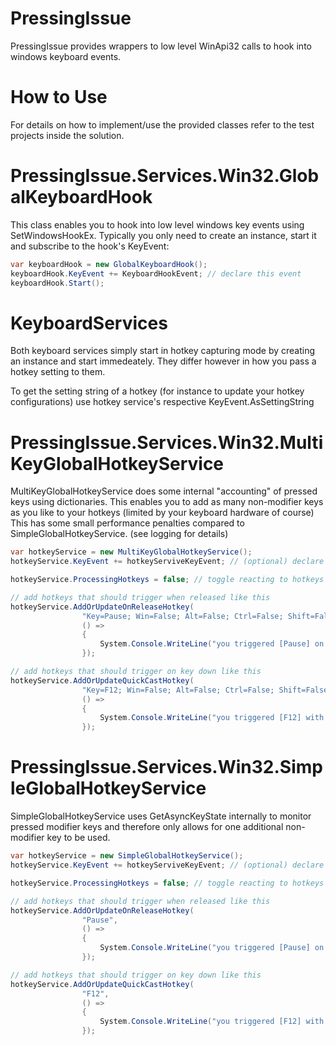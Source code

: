 # PressingIssue

PressingIssue provides wrappers to low level WinApi32 calls to hook into windows keyboard events.

# How to Use

For details on how to implement/use the provided classes refer to the test projects inside the solution.

# PressingIssue.Services.Win32.GlobalKeyboardHook

This class enables you to hook into low level windows key events using SetWindowsHookEx.
Typically you only need to create an instance, start it and subscribe to the hook's KeyEvent:

```cs
var keyboardHook = new GlobalKeyboardHook();
keyboardHook.KeyEvent += KeyboardHookEvent; // declare this event
keyboardHook.Start();
```

# KeyboardServices

Both keyboard services simply start in hotkey capturing mode by creating an instance and start immedeately.
They differ however in how you pass a hotkey setting to them.

To get the setting string of a hotkey (for instance to update your hotkey configurations) use hotkey service's respective KeyEvent.AsSettingString

# PressingIssue.Services.Win32.MultiKeyGlobalHotkeyService

MultiKeyGlobalHotkeyService does some internal "accounting" of pressed keys using dictionaries. This enables you to add as many non-modifier keys as you like to your hotkeys (limited by your keyboard hardware of course)
This has some small performance penalties compared to SimpleGlobalHotkeyService. (see logging for details)

```cs
var hotkeyService = new MultiKeyGlobalHotkeyService();
hotkeyService.KeyEvent += hotkeyServiveKeyEvent; // (optional) declare this event if you want to react to it

hotkeyService.ProcessingHotkeys = false; // toggle reacting to hotkeys if needed

// add hotkeys that should trigger when released like this
hotkeyService.AddOrUpdateOnReleaseHotkey(
                "Key=Pause; Win=False; Alt=False; Ctrl=False; Shift=False",
                () =>
                {
                    System.Console.WriteLine("you triggered [Pause] on release");
                });

// add hotkeys that should trigger on key down like this
hotkeyService.AddOrUpdateQuickCastHotkey(
                "Key=F12; Win=False; Alt=False; Ctrl=False; Shift=False",
                () =>
                {
                    System.Console.WriteLine("you triggered [F12] with quickcast (on key down)");
                });
```

# PressingIssue.Services.Win32.SimpleGlobalHotkeyService

SimpleGlobalHotkeyService uses GetAsyncKeyState internally to monitor pressed modifier keys and therefore only allows for one additional non-modifier key to be used.

```cs
var hotkeyService = new SimpleGlobalHotkeyService();
hotkeyService.KeyEvent += hotkeyServiveKeyEvent; // (optional) declare this event if you want to react to it

hotkeyService.ProcessingHotkeys = false; // toggle reacting to hotkeys if needed

// add hotkeys that should trigger when released like this
hotkeyService.AddOrUpdateOnReleaseHotkey(
                "Pause",
                () =>
                {
                    System.Console.WriteLine("you triggered [Pause] on release");
                });

// add hotkeys that should trigger on key down like this
hotkeyService.AddOrUpdateQuickCastHotkey(
                "F12",
                () =>
                {
                    System.Console.WriteLine("you triggered [F12] with quickcast (on key down)");
                });
```